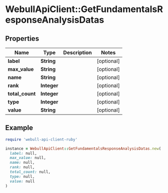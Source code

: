 # WebullApiClient::GetFundamentalsResponseAnalysisDatas

## Properties

| Name | Type | Description | Notes |
| ---- | ---- | ----------- | ----- |
| **label** | **String** |  | [optional] |
| **max_value** | **String** |  | [optional] |
| **name** | **String** |  | [optional] |
| **rank** | **Integer** |  | [optional] |
| **total_count** | **Integer** |  | [optional] |
| **type** | **Integer** |  | [optional] |
| **value** | **String** |  | [optional] |

## Example

```ruby
require 'webull-api-client-ruby'

instance = WebullApiClient::GetFundamentalsResponseAnalysisDatas.new(
  label: null,
  max_value: null,
  name: null,
  rank: null,
  total_count: null,
  type: null,
  value: null
)
```


